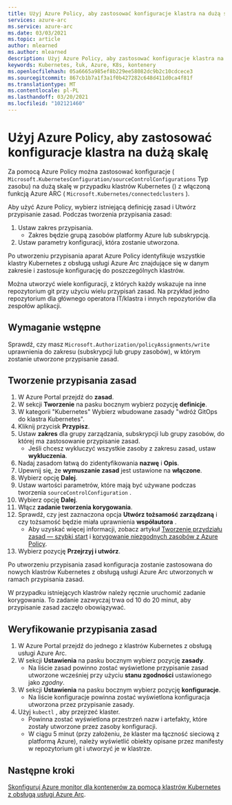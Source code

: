 ```yaml
---
title: Użyj Azure Policy, aby zastosować konfiguracje klastra na dużą skalę
services: azure-arc
ms.service: azure-arc
ms.date: 03/03/2021
ms.topic: article
author: mlearned
ms.author: mlearned
description: Użyj Azure Policy, aby zastosować konfiguracje klastra na dużą skalę
keywords: Kubernetes, łuk, Azure, K8s, kontenery
ms.openlocfilehash: 05a6665a985ef8b229ee58082dc9b2c10cdcece3
ms.sourcegitcommit: 867cb1b7a1f3a1f0b427282c648d411d0ca4f81f
ms.translationtype: MT
ms.contentlocale: pl-PL
ms.lasthandoff: 03/20/2021
ms.locfileid: "102121460"
---
```

# <a name="use-azure-policy-to-apply-cluster-configurations-at-scale"></a>Użyj Azure Policy, aby zastosować konfiguracje klastra na dużą skalę

Za pomocą Azure Policy można zastosować konfiguracje ( `Microsoft.KubernetesConfiguration/sourceControlConfigurations` Typ zasobu) na dużą skalę w przypadku klastrów Kubernetes () z włączoną funkcją Azure ARC ( `Microsoft.Kubernetes/connectedclusters` ).

Aby użyć Azure Policy, wybierz istniejącą definicję zasad i Utwórz przypisanie zasad. Podczas tworzenia przypisania zasad:
1. Ustaw zakres przypisania.
    * Zakres będzie grupą zasobów platformy Azure lub subskrypcją. 
2. Ustaw parametry konfiguracji, która zostanie utworzona. 

Po utworzeniu przypisania aparat Azure Policy identyfikuje wszystkie klastry Kubernetes z obsługą usługi Azure Arc znajdujące się w danym zakresie i zastosuje konfigurację do poszczególnych klastrów.

Można utworzyć wiele konfiguracji, z których każdy wskazuje na inne repozytorium git przy użyciu wielu przypisań zasad. Na przykład jedno repozytorium dla głównego operatora IT/klastra i innych repozytoriów dla zespołów aplikacji.

## <a name="prerequisite"></a>Wymaganie wstępne

Sprawdź, czy masz `Microsoft.Authorization/policyAssignments/write` uprawnienia do zakresu (subskrypcji lub grupy zasobów), w którym zostanie utworzone przypisanie zasad.

## <a name="create-a-policy-assignment"></a>Tworzenie przypisania zasad

1. W Azure Portal przejdź do **zasad**.
1. W sekcji **Tworzenie** na pasku bocznym wybierz pozycję **definicje**.
1. W kategorii "Kubernetes" Wybierz wbudowane zasady "wdróż GitOps do klastra Kubernetes". 
1. Kliknij przycisk **Przypisz**.
1. Ustaw **zakres** dla grupy zarządzania, subskrypcji lub grupy zasobów, do której ma zastosowanie przypisanie zasad.
    * Jeśli chcesz wykluczyć wszystkie zasoby z zakresu zasad, ustaw **wykluczenia**.
1. Nadaj zasadom łatwą do zidentyfikowania **nazwę** i **Opis**.
1. Upewnij się, że **wymuszanie zasad** jest ustawione na **włączone**.
1. Wybierz opcję **Dalej**.
1. Ustaw wartości parametrów, które mają być używane podczas tworzenia `sourceControlConfiguration` .
1. Wybierz opcję **Dalej**.
1. Włącz **zadanie tworzenia korygowania**.
1. Sprawdź, czy jest zaznaczona opcja **Utwórz tożsamość zarządzaną** i czy tożsamość będzie miała uprawnienia **współautora** . 
    * Aby uzyskać więcej informacji, zobacz artykuł [Tworzenie przydziału zasad — szybki start](../../governance/policy/assign-policy-portal.md) i [korygowanie niezgodnych zasobów z Azure Policy](../../governance/policy/how-to/remediate-resources.md).
1. Wybierz pozycję **Przejrzyj i utwórz**.

Po utworzeniu przypisania zasad konfiguracja zostanie zastosowana do nowych klastrów Kubernetes z obsługą usługi Azure Arc utworzonych w ramach przypisania zasad.

W przypadku istniejących klastrów należy ręcznie uruchomić zadanie korygowania. To zadanie zazwyczaj trwa od 10 do 20 minut, aby przypisanie zasad zaczęło obowiązywać.

## <a name="verify-a-policy-assignment"></a>Weryfikowanie przypisania zasad

1. W Azure Portal przejdź do jednego z klastrów Kubernetes z obsługą usługi Azure Arc.
1. W sekcji **Ustawienia** na pasku bocznym wybierz pozycję **zasady**. 
    * Na liście zasad powinno zostać wyświetlone przypisanie zasad utworzone wcześniej przy użyciu **stanu zgodności** ustawionego jako *zgodny*.
1. W sekcji **Ustawienia** na pasku bocznym wybierz pozycję **konfiguracje**.
    * Na liście konfiguracje powinna zostać wyświetlona konfiguracja utworzona przez przypisanie zasady.
1. Użyj `kubectl` , aby przejrzeć klaster. 
    * Powinna zostać wyświetlona przestrzeń nazw i artefakty, które zostały utworzone przez zasoby konfiguracji.
    * W ciągu 5 minut (przy założeniu, że klaster ma łączność sieciową z platformą Azure), należy wyświetlić obiekty opisane przez manifesty w repozytorium git i utworzyć je w klastrze.

## <a name="next-steps"></a>Następne kroki

[Skonfiguruj Azure monitor dla kontenerów za pomocą klastrów Kubernetes z obsługą usługi Azure Arc](../../azure-monitor/containers/container-insights-enable-arc-enabled-clusters.md).
